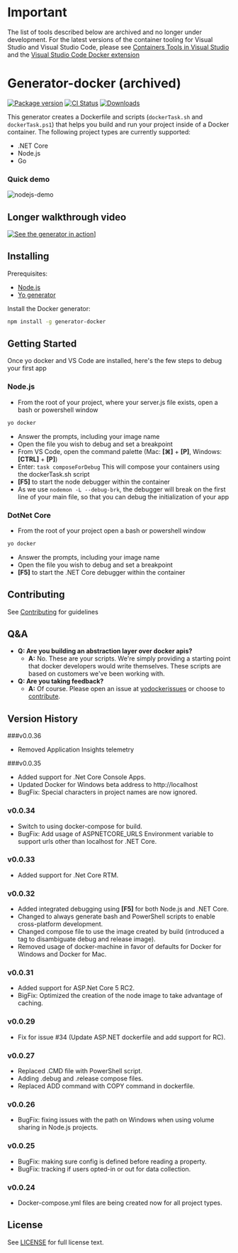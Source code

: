 # Important
The list of tools described below are archived and no longer under development. For the latest versions of the container tooling for  Visual Studio and Visual Studio Code,  please see [Containers Tools in Visual Studio](https://docs.microsoft.com/en-us/visualstudio/containers/?view=vs-2019) and the [Visual Studio Code Docker extension](https://marketplace.visualstudio.com/items?itemName=ms-azuretools.vscode-docker)

# Generator-docker (archived)

[![Package version][npmVersionBadge]][npmLink]
[![CI Status][ciStatusBadge]][ciLink]
[![Downloads][npmDownloadsBadge]][npmLink]

This generator creates a Dockerfile and scripts (`dockerTask.sh` and `dockerTask.ps1`) that helps you build and run your project inside of a Docker container. The following project types are currently supported:
- .NET Core
- Node.js
- Go

### Quick demo
![nodejs-demo](images/nodejsdemo.gif)

## Longer walkthrough video
[![See the generator in action][yovideoScreenshot]][yovideo]]

## Installing

Prerequisites:
- [Node.js][nodejsSite]
- [Yo generator][yoSite]

Install the Docker generator:
```bash
npm install -g generator-docker
```

## Getting Started
Once yo docker and VS Code are installed, here's the few steps to debug your first app
### Node.js
- From the root of your project, where your server.js file exists, open a bash or powershell window
```bash
yo docker
```
- Answer the prompts, including your image name
- Open the file you wish to debug and set a breakpoint
- From VS Code, open the command palette (Mac: **[⌘]** + **[P]**, Windows: **[CTRL]** + **[P]**)
- Enter: `task composeForDebug` This will compose your containers using the dockerTask.sh script
- **[F5]** to start the node debugger within the container
- As we use `nodemon -L --debug-brk`, the debugger will break on the first line of your main file, so that you can debug the initialization of your app

### DotNet Core
- From the root of your project open a bash or powershell window
```bash
yo docker
```
- Answer the prompts, including your image name
- Open the file you wish to debug and set a breakpoint
- **[F5]** to start the .NET Core debugger within the container

## Contributing
See [Contributing][contributingLink] for guidelines

## Q&A
- **Q: Are you building an abstraction layer over docker apis?**
  - **A:** No. These are your scripts. We're simply providing a starting point that docker developers would write themselves. These scripts are based on customers we've been working with.
- **Q: Are you taking feedback?**
  - **A:** Of course. Please open an issue at [yodockerissues] or choose to [contribute][contributingLink].

## Version History

###v0.0.36
+ Removed Application Insights telemetry

###v0.0.35
+ Added support for .Net Core Console Apps.
+ Updated Docker for Windows beta address to http://localhost
+ BugFix: Special characters in project names are now ignored.

### v0.0.34
+ Switch to using docker-compose for build.
+ BugFix: Add usage of ASPNETCORE_URLS Environment variable to support urls other than localhost for .NET Core.

### v0.0.33
+ Added support for .Net Core RTM.

### v0.0.32
+ Added integrated debugging using **[F5]** for both Node.js and .NET Core.
+ Changed to always generate bash and PowerShell scripts to enable cross-platform development.
+ Changed compose file to use the image created by build (introduced a tag to disambiguate debug and release image).
+ Removed usage of docker-machine in favor of defaults for Docker for Windows and Docker for Mac.

### v0.0.31
+ Added support for ASP.Net Core 5 RC2.
+ BigFix: Optimized the creation of the node image to take advantage of caching.

### v0.0.29
+ Fix for issue #34 (Update ASP.NET dockerfile and add support for RC).

### v0.0.27
+ Replaced .CMD file with PowerShell script.
+ Adding .debug and .release compose files.
+ Replaced ADD command with COPY command in dockerfile.

### v0.0.26
+ BugFix: fixing issues with the path on Windows when using volume sharing in Node.js projects.

### v0.0.25
+ BugFix: making sure config is defined before reading a property.
+ BugFix: tracking if users opted-in or out for data collection.

### v0.0.24
+ Docker-compose.yml files are being created now for all project types.

## License
See [LICENSE][licenseLink] for full license text.

[licenseLink]:https://github.com/Microsoft/generator-docker/blob/master/LICENSE
[contributingLink]: https://github.com/Microsoft/generator-docker/blob/master/CONTRIBUTING.md
[npmLink]:https://www.npmjs.com/package/generator-docker
[npmVersionBadge]:https://img.shields.io/npm/v/generator-docker.svg
[npmDownloadsBadge]:https://img.shields.io/npm/dm/generator-docker.svg
[ciStatusBadge]:https://circleci.com/gh/Microsoft/generator-docker.svg?style=shield&circle-token=a1a705d77cd91720fdd8b021e17c41bbabc4b00d
[ciLink]: https://circleci.com/gh/Microsoft/generator-docker
[yovideo]: https://youtu.be/p1F-398z1_4
[yovideoScreenshot]: http://img.youtube.com/vi/p1F-398z1_4/0.jpg
[nodejsSite]: https://nodejs.org/en/
[yoSite]: http://yeoman.io/
[yodockerprototype]: https://github.com/SteveLasker/YoDockerComposePrototype
[yodockerissues]: https://github.com/SteveLasker/YoDockerComposePrototype/issues
